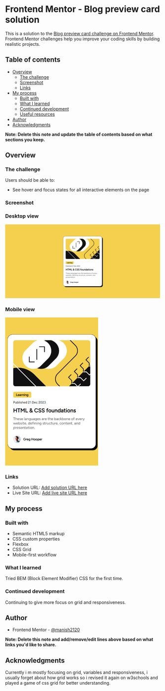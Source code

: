 # Frontend Mentor - Blog preview card solution

This is a solution to the [Blog preview card challenge on Frontend Mentor](https://www.frontendmentor.io/challenges/blog-preview-card-ckPaj01IcS). Frontend Mentor challenges help you improve your coding skills by building realistic projects. 

## Table of contents

- [Overview](#overview)
  - [The challenge](#the-challenge)
  - [Screenshot](#screenshot)
  - [Links](#links)
- [My process](#my-process)
  - [Built with](#built-with)
  - [What I learned](#what-i-learned)
  - [Continued development](#continued-development)
  - [Useful resources](#useful-resources)
- [Author](#author)
- [Acknowledgments](#acknowledgments)

**Note: Delete this note and update the table of contents based on what sections you keep.**

## Overview

### The challenge

Users should be able to:

- See hover and focus states for all interactive elements on the page

### Screenshot

### Desktop view

<img src="./screenshots/Desktop%20view%20-%20Blog%20preview%20card.png" alt="Mobile view" width="500" height="auto">

### Mobile view

<img src="./screenshots/Mobile view - Blog preview card.png" alt="Mobile view" width="300" height="auto">

### Links

- Solution URL: [Add solution URL here](https://github.com/manish2120/Frontend-Mentor-Projects/tree/main/qr-code-component)
- Live Site URL: [Add live site URL here](https://blog-preview-card-mchv.vercel.app)

## My process

### Built with

- Semantic HTML5 markup
- CSS custom properties
- Flexbox
- CSS Grid
- Mobile-first workflow

### What I learned

Tried BEM (Block Element Modifier) CSS for the first time.

### Continued development

Continuing to give more focus on grid and responsiveness.

## Author

- Frontend Mentor - [@manish2120](https://www.frontendmentor.io/profile/manish2120)

**Note: Delete this note and add/remove/edit lines above based on what links you'd like to share.**

## Acknowledgments

Currently i m mostly focusing on grid, variables and responsiveness, i usually forget about how grid works so i revised it again on w3schools and played a game of css grid for better understanding.